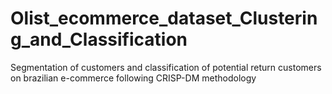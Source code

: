 # Olist_ecommerce_dataset_Clustering_and_Classification
 Segmentation of customers and classification of potential return customers on brazilian e-commerce  following CRISP-DM methodology
